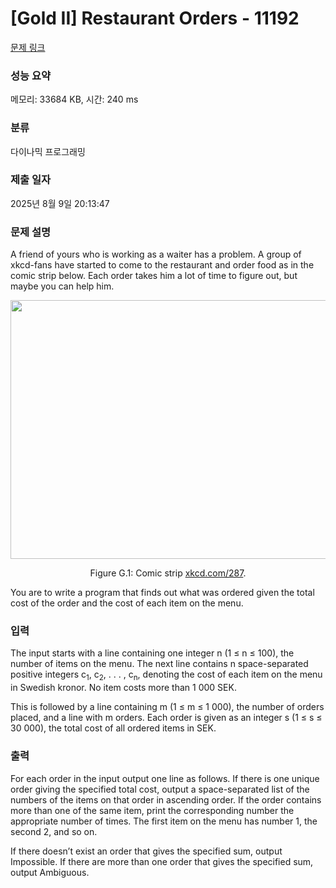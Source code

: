 # [Gold II] Restaurant Orders - 11192 

[문제 링크](https://www.acmicpc.net/problem/11192) 

### 성능 요약

메모리: 33684 KB, 시간: 240 ms

### 분류

다이나믹 프로그래밍

### 제출 일자

2025년 8월 9일 20:13:47

### 문제 설명

<p>A friend of yours who is working as a waiter has a problem. A group of xkcd-fans have started to come to the restaurant and order food as in the comic strip below. Each order takes him a lot of time to figure out, but maybe you can help him.</p>

<p style="text-align:center"><img alt="" src="" style="height:414px; width:640px"></p>

<p style="text-align:center">Figure G.1: Comic strip <a href="https://xkcd.com/287">xkcd.com/287</a>.</p>

<p>You are to write a program that finds out what was ordered given the total cost of the order and the cost of each item on the menu.</p>

### 입력 

 <p>The input starts with a line containing one integer n (1 ≤ n ≤ 100), the number of items on the menu. The next line contains n space-separated positive integers c<sub>1</sub>, c<sub>2</sub>, . . . , c<sub>n</sub>, denoting the cost of each item on the menu in Swedish kronor. No item costs more than 1 000 SEK.</p>

<p>This is followed by a line containing m (1 ≤ m ≤ 1 000), the number of orders placed, and a line with m orders. Each order is given as an integer s (1 ≤ s ≤ 30 000), the total cost of all ordered items in SEK.</p>

### 출력 

 <p>For each order in the input output one line as follows. If there is one unique order giving the specified total cost, output a space-separated list of the numbers of the items on that order in ascending order. If the order contains more than one of the same item, print the corresponding number the appropriate number of times. The first item on the menu has number 1, the second 2, and so on.</p>

<p>If there doesn’t exist an order that gives the specified sum, output Impossible. If there are more than one order that gives the specified sum, output Ambiguous.</p>

